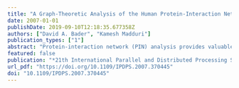 ```yaml
---
title: "A Graph-Theoretic Analysis of the Human Protein-Interaction Network Using Multicore Parallel Algorithms"
date: 2007-01-01
publishDate: 2019-09-10T12:18:35.677358Z
authors: ["David A. Bader", "Kamesh Madduri"]
publication_types: ["1"]
abstract: "Protein-interaction network (PIN) analysis provides valuable insight into an organism's functional organization and evolutionary behavior. In this paper, we study a PIN formed by high-confidence human protein interactions obtained from various public interaction databases. This is the largest human PIN studied to date, comprising nearly 18,000 proteins and 44,000 interactions. A novel contribution of this paper is the computation of betweenness centrality, a graph-theoretic metric that is found to be positively correlated with the essentiality and evolutionary age of a protein. We observe that proteins with high betweenness centrality, but low connectivity are abundant in the human PIN. We have designed an efficient and portable parallel implementation for the calculation of this compute-intensive centrality metric. On the Sun Fire T2000 server with the UltraSparc T1 (Niagara) processor, we achieve a relative speedup of about 16 using 32 threads for a typical instance of betweenness centrality, reducing the running time from several minutes to 13 seconds."
featured: false
publication: "*21th International Parallel and Distributed Processing Symposium (IPDPS 2007), Proceedings, 26-30 March 2007, Long Beach, California, USA*"
url_pdf: "https://doi.org/10.1109/IPDPS.2007.370445"
doi: "10.1109/IPDPS.2007.370445"
---
```


